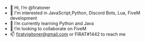 - 👋 Hi, I’m @firatoner
- 👀 I'm interested in JavaScript,Python, Discord Bots, Lua, FiveM development
- 🌱 I’m currently learning Python and Java
- 💞️ I’m looking to collaborate on FiveM
- 📫 firatyigitoner@gmail.com or FIRAT#1442 to reach me

<!---
firatoner/firatoner is a ✨ special ✨ repository because its `README.md` (this file) appears on your GitHub profile.
You can click the Preview link to take a look at your changes.
--->
